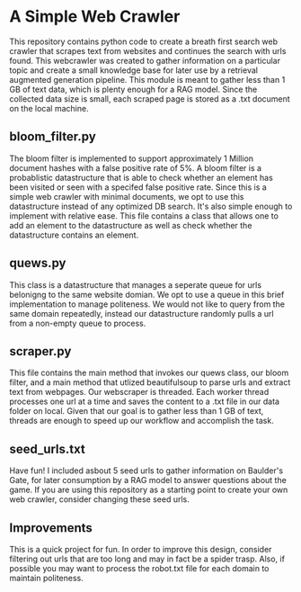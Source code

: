 # A Simple Web Crawler

This repository contains python code to create a breath first search web crawler that scrapes text from websites and continues the search with urls found.
This webcrawler was created to gather information on a particular topic and create a small knowledge base for later use by a retrieval augmented generation
pipeline. This module is meant to gather less than 1 GB of text data, which is plenty enough for a RAG model. Since the collected data size is small, each scraped page is
stored as a .txt document on the local machine. 

## bloom_filter.py
The bloom filter is implemented to support approximately 1 Million document hashes with a false positive rate of 5%. A bloom filter is a 
probablistic datastructure that is able to check whether an element has been visited or seen with a specifed false positive rate. Since this is 
a simple web crawler with minimal documents, we opt to use this datastructure instead of any optimized DB search. It's also simple enough to implement
with relative ease. This file contains a class that allows one to add an element to the datastructure as well as check whether the datastructure
contains an element. 

## quews.py
This class is a datastructure that manages a seperate queue for urls belonigng to the same website domian. We opt to use a queue in this brief implementation
to manage politeness. We would not like to query from the same domain repeatedly, instead our datastructure randomly pulls a url from a non-empty queue to process.

## scraper.py
This file contains the main method that invokes our quews class, our bloom filter, and a main method that utlized beautifulsoup to parse urls and extract text
from webpages. Our webscraper is threaded. Each worker thread processes one url at a time and saves the content to a .txt file in our data folder on local. Given
that our goal is to gather less than 1 GB of text, threads are enough to speed up our workflow and accomplish the task.

## seed_urls.txt
Have fun! I included asbout 5 seed urls to gather information on Baulder's Gate, for later consumption by a RAG model to answer questions about the game. If you are using
this repository as a starting point to create your own web crawler, consider changing these seed urls.

## Improvements
This is a quick project for fun. In order to improve this design, consider filtering out urls that are too long and may in fact be a spider trasp. Also, if possible you may 
want to process the robot.txt file for each domain to maintain politeness.
